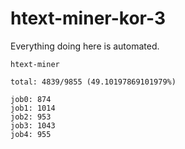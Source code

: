 # htext-miner-kor-3

Everything doing here is automated.

```
htext-miner

total: 4839/9855 (49.10197869101979%)

job0: 874
job1: 1014
job2: 953
job3: 1043
job4: 955
```